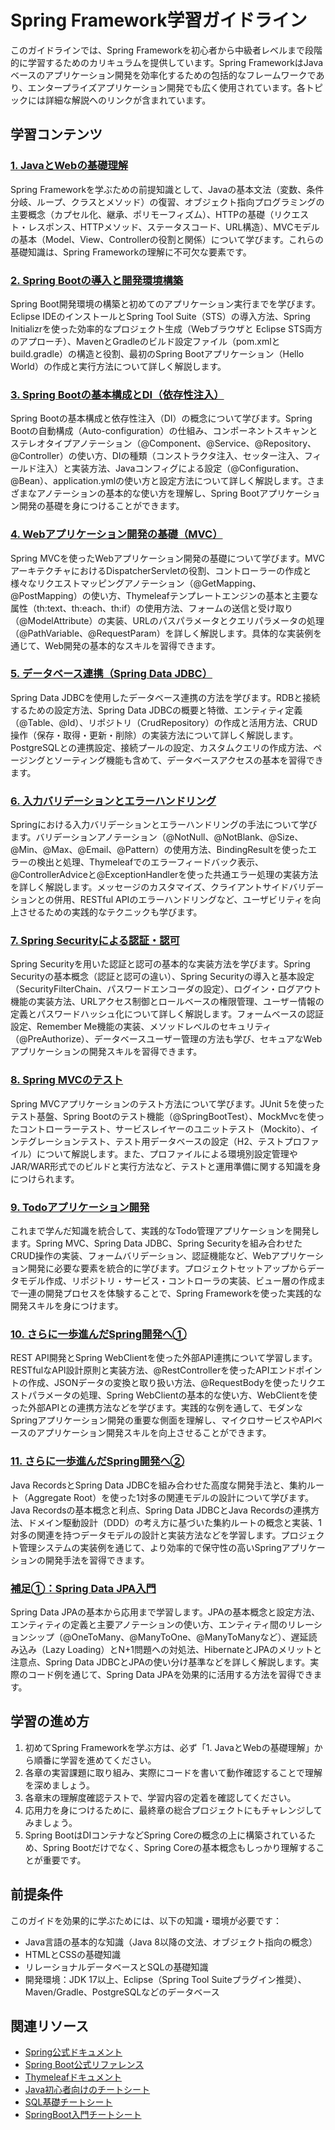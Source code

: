 # Spring Framework学習ガイドライン

このガイドラインでは、Spring Frameworkを初心者から中級者レベルまで段階的に学習するためのカリキュラムを提供しています。Spring FrameworkはJavaベースのアプリケーション開発を効率化するための包括的なフレームワークであり、エンタープライズアプリケーション開発でも広く使用されています。各トピックには詳細な解説へのリンクが含まれています。

## 学習コンテンツ

### [1. JavaとWebの基礎理解](https://fcircle-biz.github.io/tech_docs/guide/programming-languages/java-ecosystem/spring/spring-learning-material-1.html)
Spring Frameworkを学ぶための前提知識として、Javaの基本文法（変数、条件分岐、ループ、クラスとメソッド）の復習、オブジェクト指向プログラミングの主要概念（カプセル化、継承、ポリモーフィズム）、HTTPの基礎（リクエスト・レスポンス、HTTPメソッド、ステータスコード、URL構造）、MVCモデルの基本（Model、View、Controllerの役割と関係）について学びます。これらの基礎知識は、Spring Frameworkの理解に不可欠な要素です。

### [2. Spring Bootの導入と開発環境構築](https://fcircle-biz.github.io/tech_docs/guide/programming-languages/java-ecosystem/spring/spring-learning-material-2.html)
Spring Boot開発環境の構築と初めてのアプリケーション実行までを学びます。Eclipse IDEのインストールとSpring Tool Suite（STS）の導入方法、Spring Initializrを使った効率的なプロジェクト生成（Webブラウザと Eclipse STS両方のアプローチ）、MavenとGradleのビルド設定ファイル（pom.xmlとbuild.gradle）の構造と役割、最初のSpring Bootアプリケーション（Hello World）の作成と実行方法について詳しく解説します。

### [3. Spring Bootの基本構成とDI（依存性注入）](https://fcircle-biz.github.io/tech_docs/guide/programming-languages/java-ecosystem/spring/spring-learning-material-3.html)
Spring Bootの基本構成と依存性注入（DI）の概念について学びます。Spring Bootの自動構成（Auto-configuration）の仕組み、コンポーネントスキャンとステレオタイプアノテーション（@Component、@Service、@Repository、@Controller）の使い方、DIの種類（コンストラクタ注入、セッター注入、フィールド注入）と実装方法、Javaコンフィグによる設定（@Configuration、@Bean）、application.ymlの使い方と設定方法について詳しく解説します。さまざまなアノテーションの基本的な使い方を理解し、Spring Bootアプリケーション開発の基礎を身につけることができます。

### [4. Webアプリケーション開発の基礎（MVC）](https://fcircle-biz.github.io/tech_docs/guide/programming-languages/java-ecosystem/spring/spring-learning-material-4.html)
Spring MVCを使ったWebアプリケーション開発の基礎について学びます。MVCアーキテクチャにおけるDispatcherServletの役割、コントローラーの作成と様々なリクエストマッピングアノテーション（@GetMapping、@PostMapping）の使い方、Thymeleafテンプレートエンジンの基本と主要な属性（th:text、th:each、th:if）の使用方法、フォームの送信と受け取り（@ModelAttribute）の実装、URLのパスパラメータとクエリパラメータの処理（@PathVariable、@RequestParam）を詳しく解説します。具体的な実装例を通じて、Web開発の基本的なスキルを習得できます。

### [5. データベース連携（Spring Data JDBC）](https://fcircle-biz.github.io/tech_docs/guide/programming-languages/java-ecosystem/spring/spring-learning-material-5.html)
Spring Data JDBCを使用したデータベース連携の方法を学びます。RDBと接続するための設定方法、Spring Data JDBCの概要と特徴、エンティティ定義（@Table、@Id）、リポジトリ（CrudRepository）の作成と活用方法、CRUD操作（保存・取得・更新・削除）の実装方法について詳しく解説します。PostgreSQLとの連携設定、接続プールの設定、カスタムクエリの作成方法、ページングとソーティング機能も含めて、データベースアクセスの基本を習得できます。

### [6. 入力バリデーションとエラーハンドリング](https://fcircle-biz.github.io/tech_docs/guide/programming-languages/java-ecosystem/spring/spring-learning-material-6.html)
Springにおける入力バリデーションとエラーハンドリングの手法について学びます。バリデーションアノテーション（@NotNull、@NotBlank、@Size、@Min、@Max、@Email、@Pattern）の使用方法、BindingResultを使ったエラーの検出と処理、Thymeleafでのエラーフィードバック表示、@ControllerAdviceと@ExceptionHandlerを使った共通エラー処理の実装方法を詳しく解説します。メッセージのカスタマイズ、クライアントサイドバリデーションとの併用、RESTful APIのエラーハンドリングなど、ユーザビリティを向上させるための実践的なテクニックも学びます。

### [7. Spring Securityによる認証・認可](https://fcircle-biz.github.io/tech_docs/guide/programming-languages/java-ecosystem/spring/spring-learning-material-7.html)
Spring Securityを用いた認証と認可の基本的な実装方法を学びます。Spring Securityの基本概念（認証と認可の違い）、Spring Securityの導入と基本設定（SecurityFilterChain、パスワードエンコーダの設定）、ログイン・ログアウト機能の実装方法、URLアクセス制御とロールベースの権限管理、ユーザー情報の定義とパスワードハッシュ化について詳しく解説します。フォームベースの認証設定、Remember Me機能の実装、メソッドレベルのセキュリティ（@PreAuthorize）、データベースユーザー管理の方法も学び、セキュアなWebアプリケーションの開発スキルを習得できます。

### [8. Spring MVCのテスト](https://fcircle-biz.github.io/tech_docs/guide/programming-languages/java-ecosystem/spring/spring-learning-material-8.html)
Spring MVCアプリケーションのテスト方法について学びます。JUnit 5を使ったテスト基盤、Spring Bootのテスト機能（@SpringBootTest）、MockMvcを使ったコントローラーテスト、サービスレイヤーのユニットテスト（Mockito）、インテグレーションテスト、テスト用データベースの設定（H2、テストプロファイル）について解説します。また、プロファイルによる環境別設定管理やJAR/WAR形式でのビルドと実行方法など、テストと運用準備に関する知識を身につけられます。

### [9. Todoアプリケーション開発](https://fcircle-biz.github.io/tech_docs/guide/programming-languages/java-ecosystem/spring/spring-learning-material-9.html)
これまで学んだ知識を統合して、実践的なTodo管理アプリケーションを開発します。Spring MVC、Spring Data JDBC、Spring Securityを組み合わせたCRUD操作の実装、フォームバリデーション、認証機能など、Webアプリケーション開発に必要な要素を統合的に学びます。プロジェクトセットアップからデータモデル作成、リポジトリ・サービス・コントローラの実装、ビュー層の作成まで一連の開発プロセスを体験することで、Spring Frameworkを使った実践的な開発スキルを身につけます。

### [10. さらに一歩進んだSpring開発へ①](https://fcircle-biz.github.io/tech_docs/guide/programming-languages/java-ecosystem/spring/spring-learning-material-10.html)
REST API開発とSpring WebClientを使った外部API連携について学習します。RESTfulなAPI設計原則と実装方法、@RestControllerを使ったAPIエンドポイントの作成、JSONデータの変換と取り扱い方法、@RequestBodyを使ったリクエストパラメータの処理、Spring WebClientの基本的な使い方、WebClientを使った外部APIとの連携方法などを学びます。実践的な例を通して、モダンなSpringアプリケーション開発の重要な側面を理解し、マイクロサービスやAPIベースのアプリケーション開発スキルを向上させることができます。

### [11. さらに一歩進んだSpring開発へ②](https://fcircle-biz.github.io/tech_docs/guide/programming-languages/java-ecosystem/spring/spring-learning-material-11.html)
Java RecordsとSpring Data JDBCを組み合わせた高度な開発手法と、集約ルート（Aggregate Root）を使った1対多の関連モデルの設計について学びます。Java Recordsの基本概念と利点、Spring Data JDBCとJava Recordsの連携方法、ドメイン駆動設計（DDD）の考え方に基づいた集約ルートの概念と実装、1対多の関連を持つデータモデルの設計と実装方法などを学習します。プロジェクト管理システムの実装例を通じて、より効率的で保守性の高いSpringアプリケーションの開発手法を習得できます。

### [補足①：Spring Data JPA入門](https://fcircle-biz.github.io/tech_docs/guide/programming-languages/java-ecosystem/spring/spring-learning-material-ex-1.html)
Spring Data JPAの基本から応用まで学習します。JPAの基本概念と設定方法、エンティティの定義と主要アノテーションの使い方、エンティティ間のリレーションシップ（@OneToMany、@ManyToOne、@ManyToManyなど）、遅延読み込み（Lazy Loading）とN+1問題への対処法、HibernateとJPAのメリットと注意点、Spring Data JDBCとJPAの使い分け基準などを詳しく解説します。実際のコード例を通じて、Spring Data JPAを効果的に活用する方法を習得できます。

## 学習の進め方

1. 初めてSpring Frameworkを学ぶ方は、必ず「1. JavaとWebの基礎理解」から順番に学習を進めてください。
2. 各章の実習課題に取り組み、実際にコードを書いて動作確認することで理解を深めましょう。
3. 各章末の理解度確認テストで、学習内容の定着を確認してください。
4. 応用力を身につけるために、最終章の総合プロジェクトにもチャレンジしてみましょう。
5. Spring BootはDIコンテナなどSpring Coreの概念の上に構築されているため、Spring Bootだけでなく、Spring Coreの基本概念もしっかり理解することが重要です。

## 前提条件

このガイドを効果的に学ぶためには、以下の知識・環境が必要です：

- Java言語の基本的な知識（Java 8以降の文法、オブジェクト指向の概念）
- HTMLとCSSの基礎知識
- リレーショナルデータベースとSQLの基礎知識
- 開発環境：JDK 17以上、Eclipse（Spring Tool Suiteプラグイン推奨）、Maven/Gradle、PostgreSQLなどのデータベース

## 関連リソース

- [Spring公式ドキュメント](https://spring.io/guides)
- [Spring Boot公式リファレンス](https://docs.spring.io/spring-boot/docs/current/reference/html/)
- [Thymeleafドキュメント](https://www.thymeleaf.org/documentation.html)
- [Java初心者向けのチートシート](https://fcircle-biz.github.io/tech_docs/cheatsheet/fundamentals/java-cheatsheet.html)
- [SQL基礎チートシート](https://fcircle-biz.github.io/tech_docs/cheatsheet/fundamentals/sql-cheatsheet.html)
- [SpringBoot入門チートシート](https://fcircle-biz.github.io/tech_docs/cheatsheet/fundamentals/springboot-cheatsheet.html)